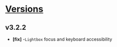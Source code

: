 # [Versions](https://github.com/Tracktor/design-system/releases)

## v3.2.2
- **[fix]** -`Lightbox` focus and keyboard accessibility
